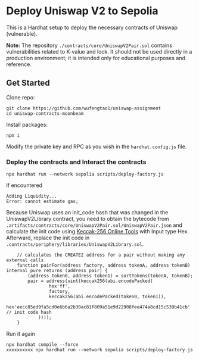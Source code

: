 # Deploy Uniswap V2 to Sepolia

This is a Hardhat setup to deploy the necessary contracts of Uniswap (vulnerable).

**Note:** The repository `./contracts/core/UniswapV2Pair.sol` contains vulnerabilities related to K-value and lock. It should not be used directly in a production environment; it is intended only for educational purposes and reference.  

## Get Started

Clone repo:

```
git clone https://github.com/wufengtao1/uniswap-assignment
cd uniswap-contracts-moonbeam
```

Install packages:

```
npm i
```

Modify the private key and RPC as you wish in the `hardhat.config.js` file.

### Deploy the contracts and Interact the contracts

```
npx hardhat run --network sepolia scripts/deploy-factory.js
```

If encountered

```
Adding Liquidity...
Error: cannot estimate gas;
```

Because Uniswap uses an init_code hash that was changed in the UniswapV2Library contract, you need to obtain the bytecode from `.artifacts/contracts/core/UniswapV2Pair.sol/UniswapV2Pair.json` and calculate the init code using [Keccak-256 Online Tools](http://emn178.github.io/online-tools/keccak_256.html)  with Input type Hex. Afterward, replace the init code in `.contracts/periphery/libraries/UniswapV2Library.sol`.

```solidity
    // calculates the CREATE2 address for a pair without making any external calls
    function pairFor(address factory, address tokenA, address tokenB) internal pure returns (address pair) {
        (address token0, address token1) = sortTokens(tokenA, tokenB);
        pair = address(uint(keccak256(abi.encodePacked(
                hex'ff',
                factory,
                keccak256(abi.encodePacked(token0, token1)),
                hex'eecc85ed9fa5cd0e6b6a2b30ac81f809a51e9d22908fee474a8cd15c539b41cb' // init code hash
            ))));
    }
```

Run it again

```
npx hardhat compile --force
xxxxxxxxxx npx hardhat run --network sepolia scripts/deploy-factory.js
```

